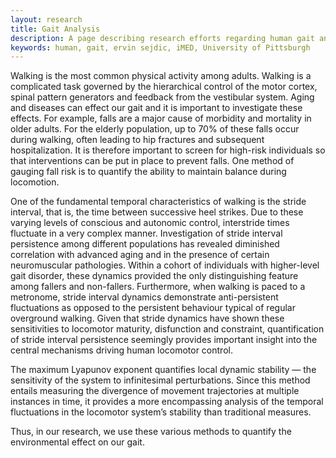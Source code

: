```yaml
---
layout: research
title: Gait Analysis
description: A page describing research efforts regarding human gait analysis at the iMED lab at the University of Pittsburgh.
keywords: human, gait, ervin sejdic, iMED, University of Pittsburgh
---
```


Walking is the most common physical activity among adults. Walking is a complicated task governed by the hierarchical control of the motor cortex, spinal pattern generators and feedback from the vestibular system. Aging and diseases can effect our gait and it is important to investigate these effects. For example, falls are a major cause of morbidity and mortality in older adults. For the elderly population, up to 70% of these falls occur during walking, often leading to hip fractures and subsequent hospitalization. It is therefore important to screen for high-risk individuals so that interventions can be put in place to prevent falls. One method of gauging fall risk is to quantify the ability to maintain balance during locomotion.

One of the fundamental temporal characteristics of walking is the stride interval, that is, the time between successive heel strikes. Due to these varying levels of conscious and autonomic control, interstride times fluctuate in a very complex manner. Investigation of stride interval persistence among different populations has revealed diminished correlation with advanced aging and in the presence of certain neuromuscular pathologies. Within a cohort of individuals with higher-level gait disorder, these dynamics provided the only distinguishing feature among fallers and non-fallers. Furthermore, when walking is paced to a metronome, stride interval dynamics demonstrate anti-persistent fluctuations as opposed to the persistent behaviour typical of regular overground walking. Given that stride dynamics have shown these sensitivities to locomotor maturity, disfunction and constraint, quantification of stride interval persistence seemingly provides important insight into the central mechanisms driving human locomotor control.

The maximum Lyapunov exponent quantifies local dynamic stability — the sensitivity of the system to infinitesimal perturbations. Since this method entails measuring the divergence of movement trajectories at multiple instances in time, it provides a more encompassing analysis of the temporal fluctuations in the locomotor system’s stability than traditional measures.

Thus, in our research, we use these various methods to quantify the environmental effect on our gait.

